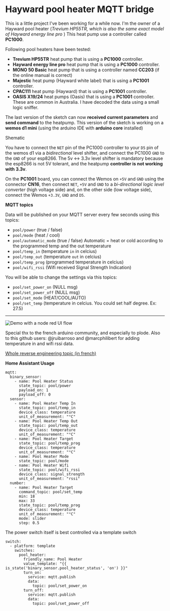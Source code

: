 # Hayward pool heater MQTT bridge

This is a little project I've been working for a while now. I'm the owner of a Hayward pool heater (*Trevium HP55TR, which is also the same exact model of Hayward energy line pro* )
This heat pump use a controller called **PC1000**.

Following pool heaters have been tested:
- **Trevium HP55TR** heat pump that is using a **PC1000** controller.
- **Hayward energy line pro** heat pump that is using a **PC1000** controller.
- **MONO 50 Basic** heat pump that is using a controller named **CC203** (if the online manual is correct)
- **Majestic** heat pump (Hayward white label) that is using a **PC1001** controller.
- **CPAC111** heat pump (Hayward) that is using a **PC1001** controller.
- **OASIS X19/24** heat pumps (Oasis) that is using a **PC1001** controller. These are common in Australia.
I have decoded the data using a small logic sniffer.

The last version of the sketch can now **received current parameters** and **send command** to the heatpump.
This version of the sketch is working on a **wemos d1 mini** (using the arduino IDE with **arduino core** installed)

Shematic

You have to connect the `NET` pin of the PC1000 controller to your `D5` pin of the wemos d1 via a *bidirectional* level shifter, and connect the PC1000 `GND` to the `GND` of your esp8266.
The 5v <-> 3.3v level shifter is mandatory because the esp8266 is not 5V tolerant, and the heatpump **controller is not working with 3.3v**.

On the **PC1001** board, you can connect the Wemos on `+5V` and `GND` using the connector **CN16**, then connect `NET`, `+5V` and `GND` to a *bi-directional logic level converter* (high voltage side) and, on the other side (low voltage side), connect the Wemos `+3.3V`, `GND` and `D5`. 

**MQTT topics**

Data will be published on your MQTT server every few seconds using this topics:

- `pool/power`  (true / false)
- `pool/mode` (heat / cool)
- `pool/automatic_mode` (true / false) Automatic = heat or cold according to the programmed temp and the out temperature
- `pool/temp_in`  (temperature `in` in celcius)
- `pool/temp_out`  (temperature `out` in celcius)
- `pool/temp_prog`  (programmed temperature in celcius)
- `pool/wifi_rssi`  (Wifi received Signal Strength Indication)

You will be able to change the settings via this topics:

- `pool/set_power_on`  (NULL msg)
- `pool/set_power_off` (NULL msg)
- `pool/set_mode` (HEAT/COOL/AUTO)
- `pool/set_temp`  (temperature in celcius. You could set half degree. Ex: 27.5)

---------

![Demo with a node red UI flow](https://raw.githubusercontent.com/njanik/hayward-pool-heater-mqtt/master/20200523_111808.jpg)



Special thx to the french arduino community, and especially to plode.
Also to this github users: @jruibarroso and @marcphilibert for adding temperature in and wifi rssi data.

[Whole reverse engineering topic (in french)](https://forum.arduino.cc/index.php?topic=258722.0)


**Home Assistant Usage**
```
mqtt:
  binary_sensor:
    - name: Pool Heater Status
      state_topic: pool/power
      payload_on: 1
      payload_off: 0
  sensor:
    - name: Pool Heater Temp In
      state_topic: pool/temp_in
      device_class: temperature
      unit_of_measurement: "°C"
    - name: Pool Heater Temp Out
      state_topic: pool/temp_out
      device_class: temperature
      unit_of_measurement: "°C"
    - name: Pool Heater Target
      state_topic: pool/temp_prog
      device_class: temperature
      unit_of_measurement: "°C"
    - name: Pool Heater Mode
      state_topic: pool/mode
    - name: Pool Heater Wifi
      state_topic: pool/wifi_rssi
      device_class: signal_strength
      unit_of_measurement: "rssi"
  number:
    - name: Pool Heater Target
      command_topic: pool/set_temp
      min: 18
      max: 33
      state_topic: pool/temp_prog
      device_class: temperature
      unit_of_measurement: "°C"
      mode: slider
      step: 0.5

```

The power switch itself is best controlled via a template switch

```
switch:
  - platform: template
    switches:
      pool_heater:
        friendly_name: Pool Heater
        value_template: "{{ is_state('binary_sensor.pool_heater_status', 'on') }}"
        turn_on:
          service: mqtt.publish
          data:
            topic: pool/set_power_on
        turn_off:
          service: mqtt.publish
          data:
            topic: pool/set_power_off
```

